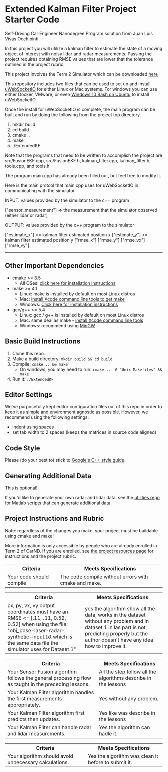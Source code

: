 # Extended Kalman Filter Project Starter Code
Self-Driving Car Engineer Nanodegree Program solution from Juan Luis Vivas Occhipinti

In this project you will utilize a kalman filter to estimate the state of a moving object of interest with noisy lidar and radar measurements. Passing the project requires obtaining RMSE values that are lower that the tolerance outlined in the project rubric. 

This project involves the Term 2 Simulator which can be downloaded [here](https://github.com/udacity/self-driving-car-sim/releases)

This repository includes two files that can be used to set up and install [uWebSocketIO](https://github.com/uWebSockets/uWebSockets) for either Linux or Mac systems. For windows you can use either Docker, VMware, or even [Windows 10 Bash on Ubuntu](https://www.howtogeek.com/249966/how-to-install-and-use-the-linux-bash-shell-on-windows-10/) to install uWebSocketIO. 

Once the install for uWebSocketIO is complete, the main program can be built and run by doing the following from the project top directory.

1. mkdir build
2. cd build
3. cmake ..
4. make
5. ./ExtendedKF

Note that the programs that need to be written to accomplish the project are src/FusionEKF.cpp, src/FusionEKF.h, kalman_filter.cpp, kalman_filter.h, tools.cpp, and tools.h

The program main.cpp has already been filled out, but feel free to modify it.

Here is the main protcol that main.cpp uses for uWebSocketIO in communicating with the simulator.


INPUT: values provided by the simulator to the c++ program

["sensor_measurement"] => the measurement that the simulator observed (either lidar or radar)


OUTPUT: values provided by the c++ program to the simulator

["estimate_x"] <= kalman filter estimated position x
["estimate_y"] <= kalman filter estimated position y
["rmse_x"]
["rmse_y"]
["rmse_vx"]
["rmse_vy"]

---

## Other Important Dependencies

* cmake >= 3.5
  * All OSes: [click here for installation instructions](https://cmake.org/install/)
* make >= 4.1
  * Linux: make is installed by default on most Linux distros
  * Mac: [install Xcode command line tools to get make](https://developer.apple.com/xcode/features/)
  * Windows: [Click here for installation instructions](http://gnuwin32.sourceforge.net/packages/make.htm)
* gcc/g++ >= 5.4
  * Linux: gcc / g++ is installed by default on most Linux distros
  * Mac: same deal as make - [install Xcode command line tools](https://developer.apple.com/xcode/features/)
  * Windows: recommend using [MinGW](http://www.mingw.org/)

## Basic Build Instructions

1. Clone this repo.
2. Make a build directory: `mkdir build && cd build`
3. Compile: `cmake .. && make` 
   * On windows, you may need to run: `cmake .. -G "Unix Makefiles" && make`
4. Run it: `./ExtendedKF `

## Editor Settings

We've purposefully kept editor configuration files out of this repo in order to
keep it as simple and environment agnostic as possible. However, we recommend
using the following settings:

* indent using spaces
* set tab width to 2 spaces (keeps the matrices in source code aligned)

## Code Style

Please (do your best to) stick to [Google's C++ style guide](https://google.github.io/styleguide/cppguide.html).

## Generating Additional Data

This is optional!

If you'd like to generate your own radar and lidar data, see the
[utilities repo](https://github.com/udacity/CarND-Mercedes-SF-Utilities) for
Matlab scripts that can generate additional data.

## Project Instructions and Rubric

Note: regardless of the changes you make, your project must be buildable using
cmake and make!

More information is only accessible by people who are already enrolled in Term 2
of CarND. If you are enrolled, see [the project resources page](https://classroom.udacity.com/nanodegrees/nd013/parts/40f38239-66b6-46ec-ae68-03afd8a601c8/modules/0949fca6-b379-42af-a919-ee50aa304e6a/lessons/f758c44c-5e40-4e01-93b5-1a82aa4e044f/concepts/382ebfd6-1d55-4487-84a5-b6a5a4ba1e47)
for instructions and the project rubric.

<table>
	<tr>
		<th>Criteria</th>
		<th>Meets Specifications</th>
	</tr>
	<tr>
		<td>Your code should compile</td>
		<td>The code compile without errors with cmake and make.</td>
	</tr>
</table>

<table>
	<tr>
		<th>Criteria</th>
		<th>Meets Specifications</th>
	</tr>
	<tr>
		<td>px, py, vx, vy output coordinates must have an RMSE <= [.11, .11, 0.52, 0.52] when using the file: "obj_pose-laser-radar-synthetic-input.txt which is the same data file the simulator uses for Dataset 1"</td>
		<td>yes the algorithm show all the data, works in the dataset without any problem and in dataset 1 in las part is not predicting properly but the author doesn't have any idea how to improve it.</td>
	</tr>
</table>

<table>
	<tr>
		<th>Criteria</th>
		<th>Meets Specifications</th>
	</tr>
	<tr>
		<td>Your Sensor Fusion algorithm follows the general processing flow as taught in the preceding lessons.</td>
		<td>All the step follow all the algorithms describe in the lessons</td>
	</tr>
	<tr>
		<td>Your Kalman Filter algorithm handles the first measurements appropriately.</td>
		<td>Yes without any problem.</td>
	</tr>
	<tr>
		<td>Your Kalman Filter algorithm first predicts then updates.</td>
		<td>Yes like was describe in the lessons</td>
	</tr>
	<tr>
		<td>Your Kalman Filter can handle radar and lidar measurements.</td>
		<td>Yes the algorithm can hadle it.</td>
	</tr>
</table>

<table>
	<tr>
		<th>Criteria</th>
		<th>Meets Specifications</th>		
	</tr>
	<tr>
		<td>Your algorithm should avoid unnecessary calculations.</td>
		<td>Yes the algorithm was clean it before to submit it.</td>
	</tr>
</table>


